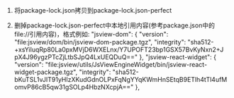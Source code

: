 1. 将package-lock.json拷贝到package-lock.json-perfect

2. 删掉package-lock.json-perfect中本地引用内容(参考package.json中的file://引用内容)，格式例如:
    "jsview-dom": {
      "version": "file:jsview/dom/bin/jsview-dom-package.tgz",
      "integrity": "sha512-+xsYiIuqRp80La0pxMVjD6WXELnx/Y7UPOFT23bp1GSX57BvKyNxn2+JpX4J96ygzPTcZjLtbSJpQ4LxUEQDuQ=="
    },
    "jsview-react-widget": {
      "version": "file:jsview/utils/JsViewEngineWidget/bin/jsview-react-widget-package.tgz",
      "integrity": "sha512-bKuTSL1vJIT91yHIzXKudGdnOLPxFqNgYYqKWmHnSEtqB9ETlh4tTl4ufMomvP86cB5qw31gSOLp4HbzNXcpjA=="
    },
